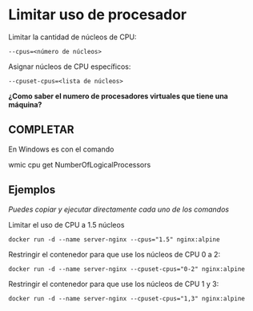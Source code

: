 # Limitar uso de procesador
Limitar la cantidad de núcleos de CPU:
```
--cpus=<número de núcleos>
```

Asignar núcleos de CPU específicos:
```
--cpuset-cpus=<lista de núcleos>
```

**¿Como saber el numero de procesadores virtuales que tiene una máquina?**
## COMPLETAR

En Windows es con el comando 

wmic cpu get NumberOfLogicalProcessors

## Ejemplos
_Puedes copiar y ejecutar directamente cada uno de los comandos_

Limitar el uso de CPU a 1.5 núcleos
```
docker run -d --name server-nginx --cpus="1.5" nginx:alpine
```

Restringir el contenedor para que use los núcleos de CPU 0 a 2:
```
docker run -d --name server-nginx --cpuset-cpus="0-2" nginx:alpine
```

Restringir el contenedor para que use los núcleos de CPU 1 y 3:
```
docker run -d --name server-nginx --cpuset-cpus="1,3" nginx:alpine
```
